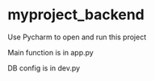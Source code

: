 # myproject_backend

Use Pycharm to open and run this project

Main function is in app.py

DB config is in dev.py
